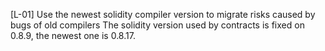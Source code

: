 [L-01] Use the newest solidity compiler version to migrate risks caused by bugs of old compilers
The solidity version used by contracts is fixed on 0.8.9, the newest one is 0.8.17. 